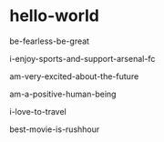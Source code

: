 # hello-world


be-fearless-be-great


i-enjoy-sports-and-support-arsenal-fc


am-very-excited-about-the-future


am-a-positive-human-being


i-love-to-travel

best-movie-is-rushhour
